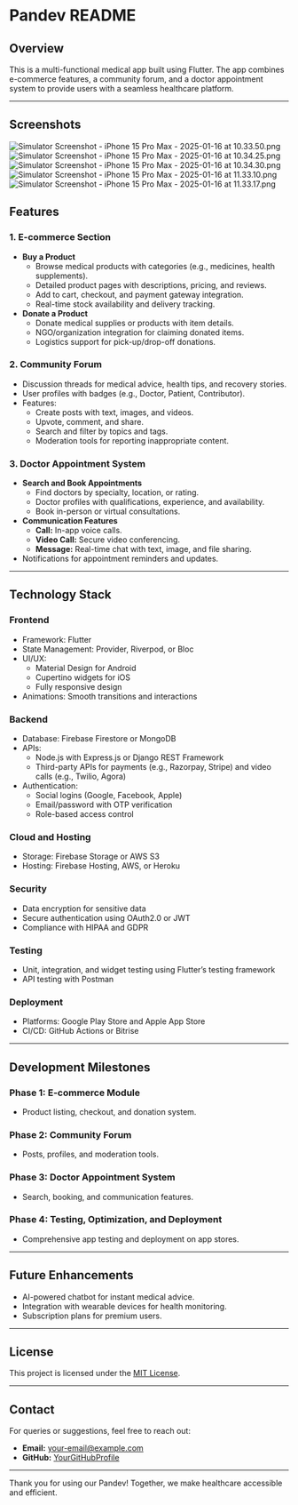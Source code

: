# Pandev README

## Overview
This is a multi-functional medical app built using Flutter. The app combines e-commerce features, a community forum, and a doctor appointment system to provide users with a seamless healthcare platform.

---

## Screenshots
![Simulator Screenshot - iPhone 15 Pro Max - 2025-01-16 at 10.33.50.png](..%2FSimulator%20Screenshot%20-%20iPhone%2015%20Pro%20Max%20-%202025-01-16%20at%2010.33.50.png)
![Simulator Screenshot - iPhone 15 Pro Max - 2025-01-16 at 10.34.25.png](..%2FSimulator%20Screenshot%20-%20iPhone%2015%20Pro%20Max%20-%202025-01-16%20at%2010.34.25.png)
![Simulator Screenshot - iPhone 15 Pro Max - 2025-01-16 at 10.34.30.png](..%2FSimulator%20Screenshot%20-%20iPhone%2015%20Pro%20Max%20-%202025-01-16%20at%2010.34.30.png)
![Simulator Screenshot - iPhone 15 Pro Max - 2025-01-16 at 11.33.10.png](..%2FSimulator%20Screenshot%20-%20iPhone%2015%20Pro%20Max%20-%202025-01-16%20at%2011.33.10.png)
![Simulator Screenshot - iPhone 15 Pro Max - 2025-01-16 at 11.33.17.png](..%2FSimulator%20Screenshot%20-%20iPhone%2015%20Pro%20Max%20-%202025-01-16%20at%2011.33.17.png)



## Features

### 1. **E-commerce Section**
- **Buy a Product**
    - Browse medical products with categories (e.g., medicines, health supplements).
    - Detailed product pages with descriptions, pricing, and reviews.
    - Add to cart, checkout, and payment gateway integration.
    - Real-time stock availability and delivery tracking.
- **Donate a Product**
    - Donate medical supplies or products with item details.
    - NGO/organization integration for claiming donated items.
    - Logistics support for pick-up/drop-off donations.

### 2. **Community Forum**
- Discussion threads for medical advice, health tips, and recovery stories.
- User profiles with badges (e.g., Doctor, Patient, Contributor).
- Features:
    - Create posts with text, images, and videos.
    - Upvote, comment, and share.
    - Search and filter by topics and tags.
    - Moderation tools for reporting inappropriate content.

### 3. **Doctor Appointment System**
- **Search and Book Appointments**
    - Find doctors by specialty, location, or rating.
    - Doctor profiles with qualifications, experience, and availability.
    - Book in-person or virtual consultations.
- **Communication Features**
    - **Call:** In-app voice calls.
    - **Video Call:** Secure video conferencing.
    - **Message:** Real-time chat with text, image, and file sharing.
- Notifications for appointment reminders and updates.

---

## Technology Stack

### **Frontend**
- Framework: Flutter
- State Management: Provider, Riverpod, or Bloc
- UI/UX:
    - Material Design for Android
    - Cupertino widgets for iOS
    - Fully responsive design
- Animations: Smooth transitions and interactions

### **Backend**
- Database: Firebase Firestore or MongoDB
- APIs:
    - Node.js with Express.js or Django REST Framework
    - Third-party APIs for payments (e.g., Razorpay, Stripe) and video calls (e.g., Twilio, Agora)
- Authentication:
    - Social logins (Google, Facebook, Apple)
    - Email/password with OTP verification
    - Role-based access control

### **Cloud and Hosting**
- Storage: Firebase Storage or AWS S3
- Hosting: Firebase Hosting, AWS, or Heroku

### **Security**
- Data encryption for sensitive data
- Secure authentication using OAuth2.0 or JWT
- Compliance with HIPAA and GDPR

### **Testing**
- Unit, integration, and widget testing using Flutter’s testing framework
- API testing with Postman

### **Deployment**
- Platforms: Google Play Store and Apple App Store
- CI/CD: GitHub Actions or Bitrise

---

## Development Milestones

### **Phase 1:** E-commerce Module
- Product listing, checkout, and donation system.

### **Phase 2:** Community Forum
- Posts, profiles, and moderation tools.

### **Phase 3:** Doctor Appointment System
- Search, booking, and communication features.

### **Phase 4:** Testing, Optimization, and Deployment
- Comprehensive app testing and deployment on app stores.

---


## Future Enhancements
- AI-powered chatbot for instant medical advice.
- Integration with wearable devices for health monitoring.
- Subscription plans for premium users.

---

## License
This project is licensed under the [MIT License](LICENSE).

---

## Contact
For queries or suggestions, feel free to reach out:
- **Email:** your-email@example.com
- **GitHub:** [YourGitHubProfile](https://github.com/YourGitHubProfile)

---

Thank you for using our Pandev! Together, we make healthcare accessible and efficient.

